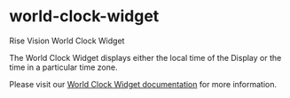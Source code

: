 world-clock-widget
==================

Rise Vision World Clock Widget

The World Clock Widget displays either the local time of the Display or the time in a particular time zone.

Please visit our [World Clock Widget documentation](http://www.risevision.com/help/developers/widgets-api/world-clock/) for more information.
